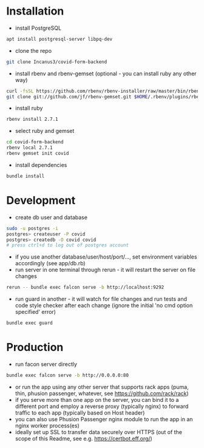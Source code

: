 # Installation

* install PostgreSQL

```sh
apt install postgresql-server libpq-dev
```

* clone the repo

```sh
git clone Incanus3/covid-form-backend
```

* install rbenv and rbenv-gemset (optional - you can install ruby any other way)

```sh
curl -fsSL https://github.com/rbenv/rbenv-installer/raw/master/bin/rbenv-installer | bash
git clone git://github.com/jf/rbenv-gemset.git $HOME/.rbenv/plugins/rbenv-gemset
```

* install ruby

```sh
rbenv install 2.7.1
```

* select ruby and gemset

```sh
cd covid-form-backend
rbenv local 2.7.1
rbenv gemset init covid
```

* install dependencies

```sh
bundle install
```

# Development

* create db user and database

```sh
sudo -u postgres -i
postgres> createuser -P covid
postgres> createdb -O covid covid
# press ctrl+d to log out of postgres account
```

* if you use another database/user/host/port/..., set environment variables accordingly
  (see app/db.rb)
* run server in one terminal through rerun - it will restart the server on file changes

```sh
rerun -- bundle exec falcon serve -b http://localhost:9292
```

* run guard in another - it will watch for file changes and run tests and code style checker
  after each change (ignore the initial 'no cmd option specified' error)

```sh
bundle exec guard
```

# Production

* run facon server directly

```sh
bundle exec falcon serve -b http://0.0.0.0:80
```

* or run the app using any other server that supports rack apps
  (puma, thin, phusion passenger, whatever, see https://github.com/rack/rack)
* if you serve more than one app on the server, you can bind it to a different port and employ
  a reverse proxy (typically nginx) to forward traffic to each app (typically based on Host header)
* you can also use Phusion Passenger nginx module to run the app in an nginx worker process(es)
* ideally set up SSL to transfer data securely over HTTPS
  (out of the scope of this Readme, see e.g. https://certbot.eff.org/)

